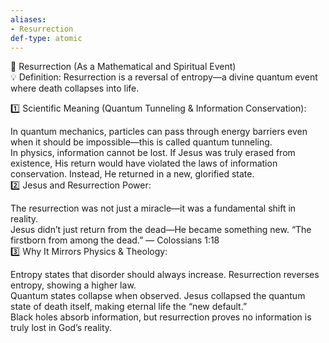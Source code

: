 ```yaml
---
aliases:
- Resurrection
def-type: atomic
---
```

   
📌 Resurrection (As a Mathematical and Spiritual Event)   
💡 Definition: Resurrection is a reversal of entropy—a divine quantum event where death collapses into life.   
   
1️⃣ Scientific Meaning (Quantum Tunneling & Information Conservation):   
   
In quantum mechanics, particles can pass through energy barriers even when it should be impossible—this is called quantum tunneling.   
In physics, information cannot be lost. If Jesus was truly erased from existence, His return would have violated the laws of information conservation. Instead, He returned in a new, glorified state.   
2️⃣ Jesus and Resurrection Power:   
   
The resurrection was not just a miracle—it was a fundamental shift in reality.   
Jesus didn’t just return from the dead—He became something new. “The firstborn from among the dead.” — Colossians 1:18   
3️⃣ Why It Mirrors Physics & Theology:   
   
Entropy states that disorder should always increase. Resurrection reverses entropy, showing a higher law.   
Quantum states collapse when observed. Jesus collapsed the quantum state of death itself, making eternal life the “new default.”   
Black holes absorb information, but resurrection proves no information is truly lost in God’s reality.